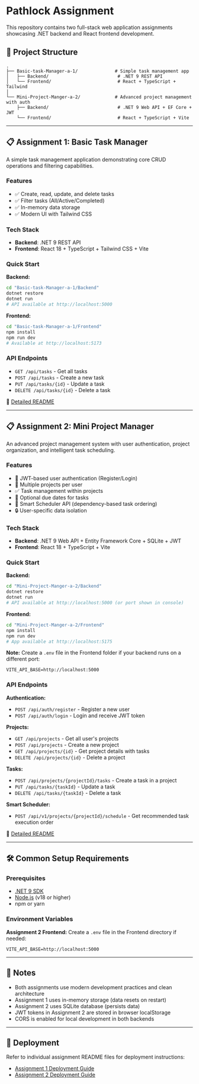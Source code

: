 # Pathlock Assignment

This repository contains two full-stack web application assignments showcasing .NET backend and React frontend development.  

## 📁 Project Structure

```
.
├── Basic-task-Manager-a-1/              # Simple task management app
│   ├── Backend/                          # .NET 9 REST API
│   └── Frontend/                         # React + TypeScript + Tailwind
│  
└── Mini-Project-Manger-a-2/             # Advanced project management with auth
    ├── Backend/                          # .NET 9 Web API + EF Core + JWT
    └── Frontend/                         # React + TypeScript + Vite
```

---

## 📋 Assignment 1: Basic Task Manager

A simple task management application demonstrating core CRUD operations and filtering capabilities.

### Features
- ✅ Create, read, update, and delete tasks
- ✅ Filter tasks (All/Active/Completed)
- ✅ In-memory data storage
- ✅ Modern UI with Tailwind CSS

### Tech Stack
- **Backend**: .NET 9 REST API
- **Frontend**: React 18 + TypeScript + Tailwind CSS + Vite

### Quick Start

**Backend:**
```bash
cd "Basic-task-Manager-a-1/Backend"
dotnet restore
dotnet run
# API available at http://localhost:5000
```

**Frontend:**
```bash
cd "Basic-task-Manager-a-1/Frontend"
npm install
npm run dev
# Available at http://localhost:5173
```

### API Endpoints
- `GET /api/tasks` - Get all tasks
- `POST /api/tasks` - Create a new task
- `PUT /api/tasks/{id}` - Update a task
- `DELETE /api/tasks/{id}` - Delete a task

📖 [Detailed README](./Basic-task-Manager-a-1/README.md)

---

## 📋 Assignment 2: Mini Project Manager

An advanced project management system with user authentication, project organization, and intelligent task scheduling.

### Features
- 🔐 JWT-based user authentication (Register/Login)
- 📁 Multiple projects per user
- ✅ Task management within projects
- 📅 Optional due dates for tasks
- 🧠 Smart Scheduler API (dependency-based task ordering)
- 🔒 User-specific data isolation

### Tech Stack
- **Backend**: .NET 9 Web API + Entity Framework Core + SQLite + JWT
- **Frontend**: React 18 + TypeScript + Vite

### Quick Start

**Backend:**
```bash
cd "Mini-Project-Manger-a-2/Backend"
dotnet restore
dotnet run
# API available at http://localhost:5000 (or port shown in console)
```

**Frontend:**
```bash
cd "Mini-Project-Manger-a-2/Frontend"
npm install
npm run dev
# App available at http://localhost:5175
```

**Note:** Create a `.env` file in the Frontend folder if your backend runs on a different port:
```
VITE_API_BASE=http://localhost:5000
```

### API Endpoints

**Authentication:**
- `POST /api/auth/register` - Register a new user
- `POST /api/auth/login` - Login and receive JWT token

**Projects:**
- `GET /api/projects` - Get all user's projects
- `POST /api/projects` - Create a new project
- `GET /api/projects/{id}` - Get project details with tasks
- `DELETE /api/projects/{id}` - Delete a project

**Tasks:**
- `POST /api/projects/{projectId}/tasks` - Create a task in a project
- `PUT /api/tasks/{taskId}` - Update a task
- `DELETE /api/tasks/{taskId}` - Delete a task

**Smart Scheduler:**
- `POST /api/v1/projects/{projectId}/schedule` - Get recommended task execution order

📖 [Detailed README](./Mini-Project-Manger-a-2/README.md)

---

## 🛠️ Common Setup Requirements

### Prerequisites
- [.NET 9 SDK](https://dotnet.microsoft.com/download/dotnet/9.0)
- [Node.js](https://nodejs.org/) (v18 or higher)
- npm or yarn

### Environment Variables

**Assignment 2 Frontend:**
Create a `.env` file in the Frontend directory if needed:
```env
VITE_API_BASE=http://localhost:5000
```

---

## 📝 Notes

- Both assignments use modern development practices and clean architecture
- Assignment 1 uses in-memory storage (data resets on restart)
- Assignment 2 uses SQLite database (persists data)
- JWT tokens in Assignment 2 are stored in browser localStorage
- CORS is enabled for local development in both backends

---

## 🚀 Deployment

Refer to individual assignment README files for deployment instructions:
- [Assignment 1 Deployment Guide](./Basic-task-Manager-a-1/Backend/DEPLOYMENT.md)
- [Assignment 2 Deployment Guide](./Mini-Project-Manger-a-2/Backend/DEPLOYMENT.md)

